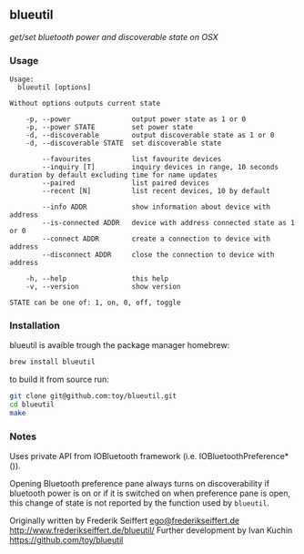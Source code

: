 ## blueutil
*get/set bluetooth power and discoverable state on OSX*

### Usage
```
Usage:
  blueutil [options]

Without options outputs current state

    -p, --power               output power state as 1 or 0
    -p, --power STATE         set power state
    -d, --discoverable        output discoverable state as 1 or 0
    -d, --discoverable STATE  set discoverable state

        --favourites          list favourite devices
        --inquiry [T]         inquiry devices in range, 10 seconds duration by default excluding time for name updates
        --paired              list paired devices
        --recent [N]          list recent devices, 10 by default

        --info ADDR           show information about device with address
        --is-connected ADDR   device with address connected state as 1 or 0
        --connect ADDR        create a connection to device with address
        --disconnect ADDR     close the connection to device with address

    -h, --help                this help
    -v, --version             show version

STATE can be one of: 1, on, 0, off, toggle
```
### Installation
blueutil is avaible trough the package manager homebrew:
```sh
brew install blueutil
```

to build it from source run:
```sh
git clone git@github.com:toy/blueutil.git
cd blueutil
make
```

### Notes
Uses private API from IOBluetooth framework (i.e. IOBluetoothPreference*()).

Opening Bluetooth preference pane always turns on discoverability if bluetooth power is on or if it is switched on when preference pane is open, this change of state is not reported by the function used by `blueutil`.

Originally written by Frederik Seiffert ego@frederikseiffert.de http://www.frederikseiffert.de/blueutil/
Further development by Ivan Kuchin https://github.com/toy/blueutil
